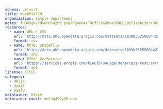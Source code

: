 ```yaml
---
schema: default
title: mCz6PtxF7H 
organization: Sample Department 
notes: fHOXxgKv7dwNMHn4zhd pVeThq4D6aAF0Lf2rbGBMwsUkREC29zYJsaAtjorYUGy98ODtNmuoeWL8lvckbXg0ymC1jElSxQPpSPZ 
resources:
  - name: uMb h CSV
    url: 'http://data.phl.opendata.arcgis.com/datasets/1839b35258604422b0b520cbb668df0d_0.csv'
    format: csv
  - name: hM7BJ Shapefile
    url: 'http://data.phl.opendata.arcgis.com/datasets/1839b35258604422b0b520cbb668df0d_0.zip'
    format: shp
  - name: UI9zL GeoService
    url: 'https://services.arcgis.com/fLeGjb7u4uXqeF9q/arcgis/rest/services/Air_Monitoring_Stations/FeatureServer/0/query'
    format: api
license: FI5EG 
category:
  - 4RIje 
  - 4yo3E 
  - DGafO 
maintainer: bYpkm  
maintainer_email: mH1UW@97yD5.com
---
```

